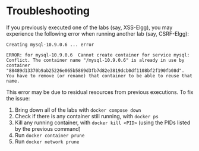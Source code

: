 # Troubleshooting

If you previously executed one of the labs (say, XSS-Elgg), you may experience the following error when running another lab (say, CSRF-Elgg):

```
Creating mysql-10.9.0.6 ... error

ERROR: for mysql-10.9.0.6  Cannot create container for service mysql: Conflict. The container name "/mysql-10.9.0.6" is already in use by container "88489d13370b9ab25226e065b5869d3fb7d82e3819dcb0df1108bf2f190fb08d". You have to remove (or rename) that container to be able to reuse that name.
```

This error may be due to residual resources from previous executions. To fix the issue:

1. Bring down all of the labs with `docker compose down`
2. Check if there is any container still running, with `docker ps`
3. Kill any running container, with `docker kill <PID>` (using the PIDs listed by the previous command)
4. Run `docker container prune`
5. Run `docker network prune`

